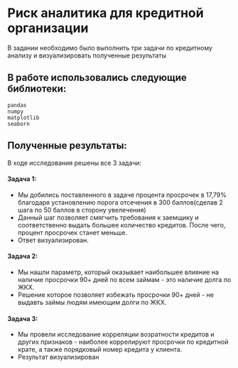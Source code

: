 # Риск аналитика для кредитной организации 

В задании необходимо было выполнить три задачи по кредитному анализу и визуализировать полученные результаты

## В работе использовались следующие библиотеки: 

```
pandas
numpy
matplotlib
seaborn
```

## Полученные результаты:

В ходе исследования решены все 3 задачи:

#### Задача 1:
- Мы добились поставленного в задаче процента просрочек в 17,79% благодаря установлению порога отсечения в 300 баллов(сделав 2 шага по 50 баллов в сторону увелечения)
- Данный шаг позволяет смягчить требования к заемщику и соответственно выдать большее количество кредитов. После чего, процент просрочек станет меньше. 
- Ответ визуализирован. 

#### Задача 2:

- Мы нашли параметр, который оказывает наибольшее влияние на наличие просрочки 90+ дней по всем займам - это наличие долга по ЖКХ. 
- Решение которое позволяет избежать просрочки 90+ дней - не выдавть займы людям имеющим долги по ЖКХ.

#### Задача 3:
- Мы провели исследование корреляции возратности кредитов и других признаков - наиболее коррелируют просрочки по кредитной крате, а также порядковый номер кредита у клиента.
- Результат визуализирован
